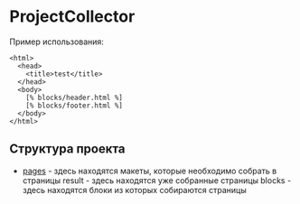 # ProjectCollector

Пример использования:
```
<html>
  <head>
    <title>test</title>
  </head>
  <body>
    [% blocks/header.html %]
    [% blocks/footer.html %]
  </body>
</html>
```

Структура проекта
-----------------
* [pages](pages) - здесь находятся макеты, которые необходимо собрать в страницы
result - здесь находятся уже собранные страницы
blocks - здесь находятся блоки из которых собираются страницы